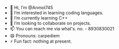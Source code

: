 - 👋 Hi, I’m @Anmol745
- 👀 I’m interested in learning coding languages.
- 🌱 I’m currently learning C++
- 💞️ I’m looking to collaborate on projects.
- 📫 You can  reach me via what's. no. - 8930830021
- 😄 Pronouns: carpediem
- ⚡ Fun fact: nothing at present.

<!---
Anmol745/Anmol745 is a ✨ special ✨ repository because its `README.md` (this file) appears on your GitHub profile.
You can click the Preview link to take a look at your changes.
--->
